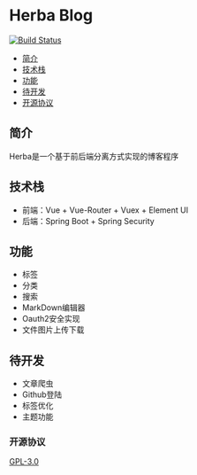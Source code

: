 # Herba Blog
[![Build Status](https://travis-ci.org/Alkaids/Herba.svg?branch=master)](https://travis-ci.org/Alkaids/Herba)
* [简介](#简介)
* [技术栈](#技术栈)
* [功能](#功能)
* [待开发](#待开发)
* [开源协议](#开源协议)
## 简介
Herba是一个基于前后端分离方式实现的博客程序
## 技术栈
 - 前端：Vue + Vue-Router + Vuex + Element UI    
 - 后端：Spring Boot + Spring Security  
## 功能
 - 标签  
 - 分类  
 - 搜索     
 - MarkDown编辑器    
 - Oauth2安全实现 
 - 文件图片上传下载
## 待开发
 - 文章爬虫 
 - Github登陆
 - 标签优化
 - 主题功能
### 开源协议
[GPL-3.0](https://choosealicense.com/licenses/gpl-3.0/)  
